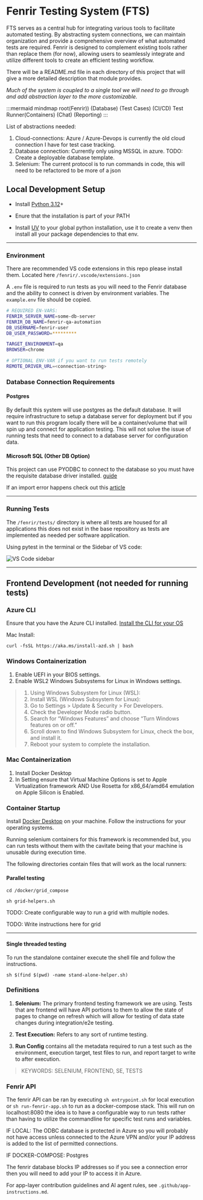 # Fenrir Testing System (FTS)

FTS serves as a central hub for integrating various tools to facilitate automated testing. By abstracting system connections, we can maintain organization and provide a comprehensive overview of what automated tests are required. Fenrir is designed to complement existing tools rather than replace them (for now), allowing users to seamlessly integrate and utilize different tools to create an efficient testing workflow.

There will be a README.md file in each directory of this project that will give a more detailed description that module provides.

*Much of the system is coupled to a single tool we will need to go through and add abstraction layer to the more customizable.*

:::mermaid
mindmap
    root(Fenrir))
        (Database)
        (Test Cases)
        (CI/CD)
        Test Runner(Containers)
        (Chat)
        (Reporting)
:::

List of abstractions needed:

1. Cloud-connections: Azure / Azure-Devops is currently the old cloud connection I have for test case tracking.
2. Database connection: Currently only using MSSQL in azure. TODO: Create a deployable database template.
3. Selenium: The current protocol is to run commands in code, this will need to be refactored to be more of a json

## Local Development Setup

- Install [Python 3.12](https://www.python.org/downloads/)+

- Enure that the installation is part of your PATH

- Install [UV](https://docs.astral.sh/uv/) to your global python installation, use it to create a venv then install all your package dependencies to that env.

---

### Environment

There are recommended VS code extensions in this repo please install them.
Located here ```/fenrir/.vscode/extensions.json```

A ```.env``` file is required to run tests as you will need to the Fenrir
database and the ability to connect is driven by environment variables. The ```example.env``` file should be copied.

```sh
# REQUIRED EN-VARS:
FENRIR_SERVER_NAME=some-db-server
FENRIR_DB_NAME=fenrir-qa-automation
DB_USERNAME=fenrir-user
DB_USER_PASSWORD=*********

TARGET_ENVIRONMENT=qa
BROWSER=chrome

# OPTIONAL ENV-VAR if you want to run tests remotely
REMOTE_DRIVER_URL=<connection-string>
```

### Database Connection Requirements

#### Postgres

By default this system will use postgres as the default database. It will require infrastructure to setup a database server for deployment but if you want to run this program locally there will be a container/volume that will spin up and connect for application testing. This will not solve the issue of running tests that need to connect to a database server for configuration data.

#### Microsoft SQL (Other DB Option)

This project can use PYODBC to connect to the database so you must have the
requisite database driver installed. [guide](https://learn.microsoft.com/en-us/sql/connect/odbc/linux-mac/install-microsoft-odbc-driver-sql-server-macos?view=sql-server-ver15)

If an import error happens check out this [article](https://stackoverflow.com/questions/59725631/change-where-pyodbc-expects-libodbc-2-dylib-to-live-changing-default-odbc-file)

---

### Running Tests

The ```/fenrir/tests/``` directory is where all tests are housed for all applications this does not exist in the base repository as tests are implemented as needed per software application.

Using pytest in the terminal or the Sidebar of VS code:

![VS Code sidebar](./docs/images/vscode_side_bar.png)

---

## Frontend Development (not needed for running tests)

### Azure CLI

Ensure that you have the Azure CLI installed.
[Install the CLI for your OS](https://learn.microsoft.com/en-us/azure/developer/azure-developer-cli/install-azd?tabs=winget-windows%2Cscript-mac%2Cscript-linux&pivots=os-mac)

Mac Install:

``` shell
curl -fsSL https://aka.ms/install-azd.sh | bash 
```

### Windows Containerization

1. Enable UEFI in your BIOS settings.
2. Enable WSL2 Windows Subsystems for Linux in Windows settings.

> 1. Using Windows Subsystem for Linux (WSL):
> 2. Install WSL (Windows Subsystem for Linux):
> 3. Go to Settings > Update & Security > For Developers.
> 4. Check the Developer Mode radio button.
> 5. Search for “Windows Features” and choose “Turn Windows features on or off.”
> 6. Scroll down to find Windows Subsystem for Linux, check the box, and install it.
> 7. Reboot your system to complete the installation.

### Mac Containerization

1. Install Docker Desktop
2. In Setting ensure that Virtual Machine Options is set to Apple Virtualization framework
AND Use Rosetta for x86_64/amd64 emulation on Apple Silicon is Enabled.

### Container Startup

Install [Docker Desktop](https://www.docker.com/products/docker-desktop/) on your machine.
Follow the instructions for your operating systems.

Running selenium containers for this framework is recommended but, you can run tests without them with the cavitate being that your machine is unusable during execution time.

The following directories contain files that will work as the local runners:

#### Parallel testing

```cd /docker/grid_compose```

```sh grid-helpers.sh```

TODO: Create configurable way to run a grid with multiple nodes.

TODO: Write instructions here for grid

---

#### Single threaded testing

To run the standalone container execute the shell file and follow the instructions.

```shell
sh $(find $(pwd) -name stand-alone-helper.sh)
```

### Definitions

1. **Selenium:** The primary frontend testing framework we are using. Tests that are frontend will have API portions to them to allow the state of pages to change on refresh which will allow for testing of data state changes during integration/e2e testing.

2. **Test Execution:** Refers to any sort of runtime testing.

3. **Run Config** contains all the metadata required to run a test such as the environment, execution target, test files to run, and report target to write to after execution.

> KEYWORDS: SELENIUM, FRONTEND, SE, TESTS

### Fenrir API

The fenrir API can be ran by executing ```sh entrypoint.sh``` for local execution or ```sh run-fenrir-app.sh``` to run as a docker-compose stack. This will run on localhost:8080 the idea is to have a configurable way to run tests rather than having to utilize the commandline for specific test runs and variables.

IF LOCAL: The ODBC database is protected in Azure so you will probably not have access unless connected to the Azure VPN and/or your IP address is added to the list of permitted connections.

IF DOCKER-COMPOSE: Postgres

The fenrir database blocks IP addresses so if you see a connection error then you will need to add your IP to access it in Azure.

For app-layer contribution guidelines and AI agent rules, see `.github/app-instructions.md`.
